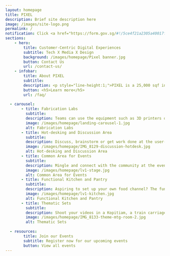 ```yaml
---
layout: homepage
title: PIXEL
description: Brief site description here
image: /images/site-logo.png
permalink: /
notification: Click <a href="https://form.gov.sg/#!/5ce4f21a2305a40017faf7b0" target="_blank">here</a> to receive the latest updates about IMDA initiatives, events, and more! Click <a href="https://gems.gevme.com/mailing-list" target="_blank">here</a> to find out more about PIXEL initiatives, events, and more
sections:
    - hero:
        title: Customer-Centric Digital Experiences
        subtitle: Tech X Media X Design
        background: /images/homepage/Pixel banner.jpg
        button: Contact Us
        url: /contact-us/
    - infobar:
        title: About PIXEL
        subtitle:
        description: <p style="line-height:1;">PIXEL is a 25,000 sqf innovation space at One North that provides the Infocomm and Media (ICM) industry with facilities, expertise and programmes to ideate, experiment and build customer-centric digital experiences for the future.</p>
        button: <h5>Learn more</h5>
        url: /faq/ 
        
  - carousel:
       - title: Fabrication Labs
         subtitle:
         description: Teams can use the equipment such as 3D printers or laser cutters available in PIXEL for rapid prototyping.
         image: /images/homepage/landing-carousel-1.jpg
         alt: Fabrication Labs
       - title: Hot-desking and Discussion Area
         subtitle: 
         description: Discuss, brainstorm or get work done at the user-friendly hot-desking area. 
         image: /images/homepage/IMG_8129-discussion-hotdesk.jpg
         alt: Hot-desking and Discussion Area
       - title: Common Area for Events
         subtitle: 
         description: Mingle and connect with the community at the events held at PIXEL. 
         image: /images/homepage/lv1-stage.jpg
         alt: Common Area for Events
       - title: Functional Kitchen and Pantry
         subtitle: 
         description: Aspiring to set up your own food channel? The functional kitchen built for cooking videos is dressed up in three interchangeable themes - modern, country and Peranakan. It also serves as a pantry area for creators who are using the collaboration area. 
         image: /images/homepage/lv1-kitchen.jpg
         alt: Functional Kitchen and Pantry
       - title: Thematic Sets
         subtitle: 
         description: Shoot your videos in a Kopitiam, a train carriage, a 1950s diner or stage a talk show with three large projection screens as backdrop! This area also functions as a place for discussions or simply for chilling out after a busy day of video production.
         image: /images/homepage/IMG_8133-theme-mtg-room-2.jpg
         alt: Thematic Sets
         
  - resources:
        title: Join our Events
        subtitle: Register now for our upcoming events
        button: View all events 
---
```

